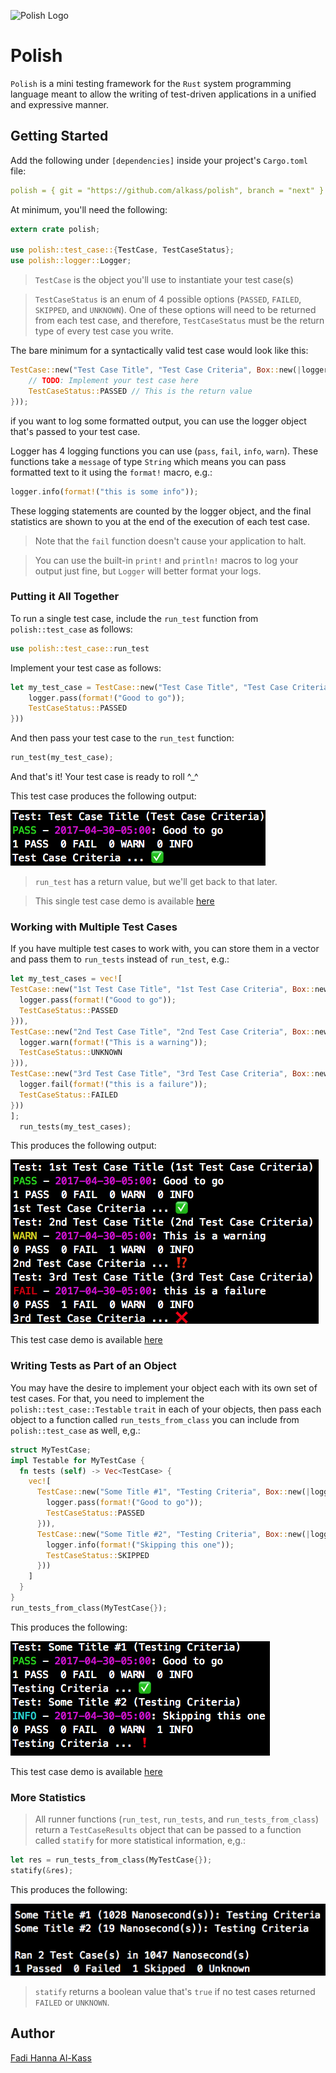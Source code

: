 ![Polish Logo](https://cloud.githubusercontent.com/assets/17054134/25564962/b9f27b44-2dbe-11e7-9ab2-d5bb25b8de27.png)

# Polish

`Polish` is a mini testing framework for the `Rust` system programming language meant to allow the writing of test-driven applications in a unified and expressive manner.

## Getting Started

Add the following under `[dependencies]` inside your project's `Cargo.toml` file:

```yaml
polish = { git = "https://github.com/alkass/polish", branch = "next" }
```

At minimum, you'll need the following:

```rust
extern crate polish;

use polish::test_case::{TestCase, TestCaseStatus};
use polish::logger::Logger;
```

> `TestCase` is the object you'll use to instantiate your test case(s)

> `TestCaseStatus` is an enum of 4 possible options (`PASSED`, `FAILED`, `SKIPPED`, and `UNKNOWN`). One of these options will need to be returned from each test case, and therefore, `TestCaseStatus` must be the return type of every test case you write.

The bare minimum for a syntactically valid test case would look like this:

```rust
TestCase::new("Test Case Title", "Test Case Criteria", Box::new(|logger: &mut Logger| -> TestCaseStatus {
    // TODO: Implement your test case here
    TestCaseStatus::PASSED // This is the return value
}));
```

if you want to log some formatted output, you can use the logger object that's passed to your test case.

Logger has 4 logging functions you can use (`pass`, `fail`, `info`, `warn`). These functions take a `message` of type `String` which means you can pass formatted text to it using the `format!` macro, e.g.:

```rust
logger.info(format!("this is some info"));
```

These logging statements are counted by the logger object, and the final statistics are shown to you at the end of the execution of each test case.

> Note that the `fail` function doesn't cause your application to halt.

> You can use the built-in `print!` and `println!` macros to log your output just fine, but `Logger` will better format your logs.

### Putting it All Together

To run a single test case, include the `run_test` function from `polish::test_case` as follows:

```rust
use polish::test_case::run_test
```

Implement your test case as follows:

```rust
let my_test_case = TestCase::new("Test Case Title", "Test Case Criteria", Box::new(|logger: &mut Logger| -> TestCaseStatus {
    logger.pass(format!("Good to go"));
    TestCaseStatus::PASSED
}))
```

And then pass your test case to the `run_test` function:

```rust
run_test(my_test_case);
```

And that's it! Your test case is ready to roll ^_^

This test case produces the following output:

![alt text](screenshots/run_test.png "")

> `run_test` has a return value, but we'll get back to that later.

> This single test case demo is available [here](examples/run_test.rs)

### Working with Multiple Test Cases

If you have multiple test cases to work with, you can store them in a vector and pass them to `run_tests` instead of `run_test`, e.g.:

```rust
let my_test_cases = vec![
TestCase::new("1st Test Case Title", "1st Test Case Criteria", Box::new(|logger: &mut Logger| -> TestCaseStatus {
  logger.pass(format!("Good to go"));
  TestCaseStatus::PASSED
})),
TestCase::new("2nd Test Case Title", "2nd Test Case Criteria", Box::new(|logger: &mut Logger| -> TestCaseStatus {
  logger.warn(format!("This is a warning"));
  TestCaseStatus::UNKNOWN
})),
TestCase::new("3rd Test Case Title", "3rd Test Case Criteria", Box::new(|logger: &mut Logger| -> TestCaseStatus {
  logger.fail(format!("this is a failure"));
  TestCaseStatus::FAILED
}))
];
  run_tests(my_test_cases);
```

This produces the following output:

![alt text](screenshots/run_tests.png "")

This test case demo is available [here](examples/run_tests.rs)

### Writing Tests as Part of an Object
You may have the desire to implement your object each with its own set of test cases. For that, you need to implement the `polish::test_case::Testable` `trait` in each of your objects, then pass each object to a function called `run_tests_from_class` you can include from `polish::test_case` as well, e,g.:

```rust
struct MyTestCase;
impl Testable for MyTestCase {
  fn tests (self) -> Vec<TestCase> {
    vec![
      TestCase::new("Some Title #1", "Testing Criteria", Box::new(|logger: &mut Logger| -> TestCaseStatus {
        logger.pass(format!("Good to go"));
        TestCaseStatus::PASSED
      })),
      TestCase::new("Some Title #2", "Testing Criteria", Box::new(|logger: &mut Logger| -> TestCaseStatus {
        logger.info(format!("Skipping this one"));
        TestCaseStatus::SKIPPED
      }))
    ]
  }
}
run_tests_from_class(MyTestCase{});
```

This produces the following:

![alt text](screenshots/run_tests_from_class.png "")

This test case demo is available [here](examples/run_tests_from_class.rs)

### More Statistics
> All runner functions (`run_test`, `run_tests`, and `run_tests_from_class`) return a `TestCaseResults` object that can be passed to a function called `statify` for more statistical information, e,g.:

```rust
let res = run_tests_from_class(MyTestCase{});
statify(&res);
```

This produces the following:

![alt text](screenshots/statify.png "")

> `statify` returns a boolean value that's `true` if no test cases returned `FAILED` or `UNKNOWN`.

## Author
[Fadi Hanna Al-Kass](https://github.com/alkss)
